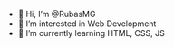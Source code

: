 - 👋 Hi, I’m @RubasMG
- 👀 I’m interested in Web Development
- 🌱 I’m currently learning HTML, CSS, JS


<!---
RubasMG/RubasMG is a ✨ special ✨ repository because its `README.md` (this file) appears on your GitHub profile.
You can click the Preview link to take a look at your changes.

- 💞️ I’m looking to collaborate on ...
- 📫 How to reach me ...
--->
